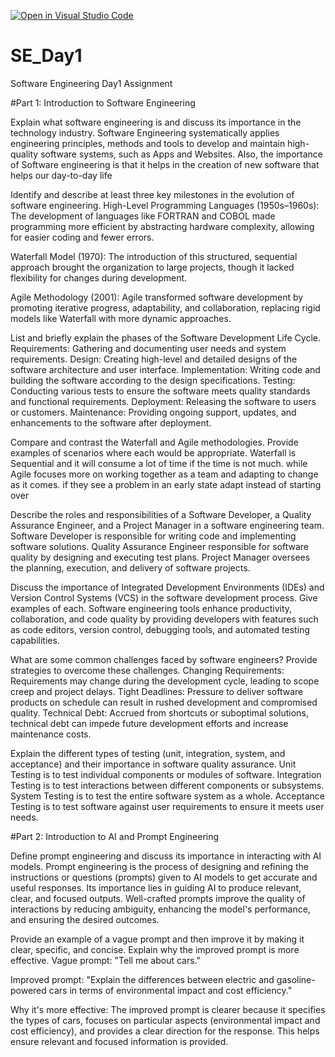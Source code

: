 [![Open in Visual Studio Code](https://classroom.github.com/assets/open-in-vscode-2e0aaae1b6195c2367325f4f02e2d04e9abb55f0b24a779b69b11b9e10269abc.svg)](https://classroom.github.com/online_ide?assignment_repo_id=15572193&assignment_repo_type=AssignmentRepo)
# SE_Day1
Software Engineering Day1 Assignment

#Part 1: Introduction to Software Engineering

Explain what software engineering is and discuss its importance in the technology industry.
Software Engineering systematically applies engineering principles, methods and tools to develop and maintain high-quality software systems, such as Apps and Websites. 
Also, the importance of Software engineering is that it helps in the creation of new software that helps our day-to-day life

Identify and describe at least three key milestones in the evolution of software engineering.
High-Level Programming Languages (1950s–1960s): The development of languages like FORTRAN and COBOL made programming more efficient by abstracting hardware complexity, allowing for easier coding and fewer errors.

Waterfall Model (1970): The introduction of this structured, sequential approach brought the organization to large projects, though it lacked flexibility for changes during development.

Agile Methodology (2001): Agile transformed software development by promoting iterative progress, adaptability, and collaboration, replacing rigid models like Waterfall with more dynamic approaches.


List and briefly explain the phases of the Software Development Life Cycle.
Requirements: Gathering and documenting user needs and system requirements.
Design: Creating high-level and detailed designs of the software architecture and user interface.
Implementation: Writing code and building the software according to the design specifications.
Testing: Conducting various tests to ensure the software meets quality standards and functional requirements.
Deployment: Releasing the software to users or customers.
Maintenance: Providing ongoing support, updates, and enhancements to the software after deployment.



Compare and contrast the Waterfall and Agile methodologies. Provide examples of scenarios where each would be appropriate.
Waterfall is Sequential and it will consume a lot of time if the time is not much. while Agile focuses more on working together as a team and adapting to change as it comes. if they see a problem in an early state adapt instead of starting over


Describe the roles and responsibilities of a Software Developer, a Quality Assurance Engineer, and a Project Manager in a software engineering team.
Software Developer is responsible for writing code and implementing software solutions.
Quality Assurance Engineer responsible for software quality by designing and executing test plans.
Project Manager oversees the planning, execution, and delivery of software projects.

Discuss the importance of Integrated Development Environments (IDEs) and Version Control Systems (VCS) in the software development process. Give examples of each.
Software engineering tools enhance productivity, collaboration, and code quality by providing developers with features such as code editors, version control, debugging tools, and automated testing capabilities.

What are some common challenges faced by software engineers? Provide strategies to overcome these challenges.
Changing Requirements: Requirements may change during the development cycle, leading to scope creep and project delays.
Tight Deadlines: Pressure to deliver software products on schedule can result in rushed development and compromised quality.
Technical Debt: Accrued from shortcuts or suboptimal solutions, technical debt can impede future development efforts and increase maintenance costs.

Explain the different types of testing (unit, integration, system, and acceptance) and their importance in software quality assurance.
Unit Testing is to test individual components or modules of software.
Integration Testing is to test interactions between different components or subsystems.
System Testing is to test the entire software system as a whole.
Acceptance Testing is to test software against user requirements to ensure it meets user needs.



#Part 2: Introduction to AI and Prompt Engineering


Define prompt engineering and discuss its importance in interacting with AI models.
Prompt engineering is the process of designing and refining the instructions or questions (prompts) given to AI models to get accurate and useful responses.
Its importance lies in guiding AI to produce relevant, clear, and focused outputs. Well-crafted prompts improve the quality of interactions by reducing ambiguity, enhancing the model's performance, and ensuring the desired outcomes.

Provide an example of a vague prompt and then improve it by making it clear, specific, and concise. Explain why the improved prompt is more effective.
Vague prompt:
"Tell me about cars."

Improved prompt:
"Explain the differences between electric and gasoline-powered cars in terms of environmental impact and cost efficiency."

Why it's more effective:
The improved prompt is clearer because it specifies the types of cars, focuses on particular aspects (environmental impact and cost efficiency), and provides a clear direction for the response. This helps ensure relevant and focused information is provided.
